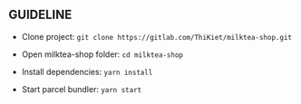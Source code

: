 ## GUIDELINE

- Clone project: `git clone https://gitlab.com/ThiKiet/milktea-shop.git`

- Open milktea-shop folder: `cd milktea-shop`

- Install dependencies: `yarn install`

- Start parcel bundler: `yarn start`

